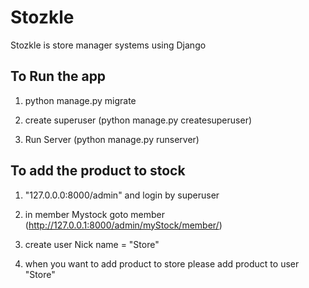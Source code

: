 # Stozkle
Stozkle is store manager systems using Django
## To Run the app

1. python manage.py migrate

2. create superuser (python manage.py createsuperuser)

3. Run Server (python manage.py runserver)

## To add the product to stock

1. "127.0.0.0:8000/admin" and login by superuser

2. in member Mystock goto member (http://127.0.0.1:8000/admin/myStock/member/)

3. create user Nick name = "Store"

4. when you want to add product to store please add product to user "Store"

